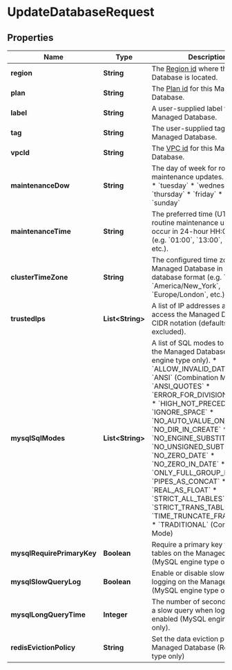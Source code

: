

# UpdateDatabaseRequest


## Properties

| Name | Type | Description | Notes |
|------------ | ------------- | ------------- | -------------|
|**region** | **String** | The [Region id](#operation/list-regions) where the Managed Database is located. |  [optional] |
|**plan** | **String** | The [Plan id](#operation/list-database-plans) for this Managed Database. |  [optional] |
|**label** | **String** | A user-supplied label for this Managed Database. |  [optional] |
|**tag** | **String** | The user-supplied tag for this Managed Database. |  [optional] |
|**vpcId** | **String** | The [VPC id](#operation/list-vpcs) for this Managed Database. |  [optional] |
|**maintenanceDow** | **String** | The day of week for routine maintenance updates. * &#x60;monday&#x60; * &#x60;tuesday&#x60; * &#x60;wednesday&#x60; * &#x60;thursday&#x60; * &#x60;friday&#x60; * &#x60;saturday&#x60; * &#x60;sunday&#x60; |  [optional] |
|**maintenanceTime** | **String** | The preferred time (UTC) for routine maintenance updates to occur in 24-hour HH:00 format (e.g. &#x60;01:00&#x60;, &#x60;13:00&#x60;, &#x60;23:00&#x60;, etc.). |  [optional] |
|**clusterTimeZone** | **String** | The configured time zone for the Managed Database in TZ database format (e.g. &#x60;UTC&#x60;, &#x60;America/New_York&#x60;, &#x60;Europe/London&#x60;, etc.). |  [optional] |
|**trustedIps** | **List&lt;String&gt;** | A list of IP addresses allowed to access the Managed Database in CIDR notation (defaults to /32 if excluded). |  [optional] |
|**mysqlSqlModes** | **List&lt;String&gt;** | A list of SQL modes to enable on the Managed Database (MySQL engine type only). * &#x60;ALLOW_INVALID_DATES&#x60; * &#x60;ANSI&#x60; (Combination Mode) * &#x60;ANSI_QUOTES&#x60; * &#x60;ERROR_FOR_DIVISION_BY_ZERO&#x60; * &#x60;HIGH_NOT_PRECEDENCE&#x60; * &#x60;IGNORE_SPACE&#x60; * &#x60;NO_AUTO_VALUE_ON_ZERO&#x60; * &#x60;NO_DIR_IN_CREATE&#x60; * &#x60;NO_ENGINE_SUBSTITUTION&#x60; * &#x60;NO_UNSIGNED_SUBTRACTION&#x60; * &#x60;NO_ZERO_DATE&#x60; * &#x60;NO_ZERO_IN_DATE&#x60; * &#x60;ONLY_FULL_GROUP_BY&#x60; * &#x60;PIPES_AS_CONCAT&#x60; * &#x60;REAL_AS_FLOAT&#x60; * &#x60;STRICT_ALL_TABLES&#x60; * &#x60;STRICT_TRANS_TABLES&#x60; * &#x60;TIME_TRUNCATE_FRACTIONAL&#x60; * &#x60;TRADITIONAL&#x60; (Combination Mode) |  [optional] |
|**mysqlRequirePrimaryKey** | **Boolean** | Require a primary key for all tables on the Managed Database (MySQL engine type only). |  [optional] |
|**mysqlSlowQueryLog** | **Boolean** | Enable or disable slow query logging on the Managed Database (MySQL engine type only). |  [optional] |
|**mysqlLongQueryTime** | **Integer** | The number of seconds to denote a slow query when logging is enabled (MySQL engine type only). |  [optional] |
|**redisEvictionPolicy** | **String** | Set the data eviction policy for the Managed Database (Redis engine type only) |  [optional] |



